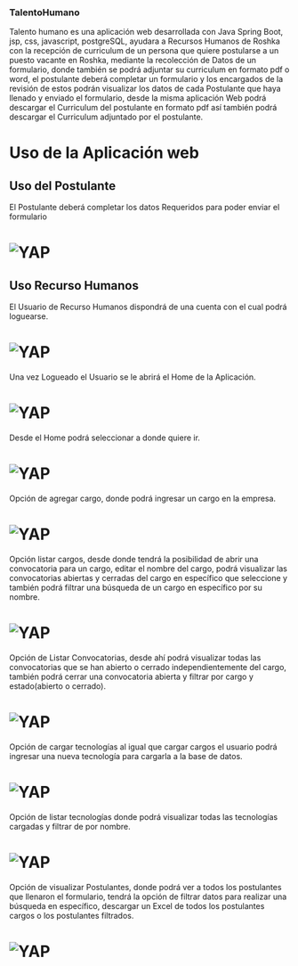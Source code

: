 ### TalentoHumano

Talento humano es una aplicación web desarrollada con Java Spring Boot, jsp, css, javascript, postgreSQL, ayudara a Recursos Humanos de Roshka con la recepción de curriculum  de un persona que quiere postularse a un puesto vacante en Roshka, mediante la recolección de Datos de un formulario, donde también se podrá adjuntar su curriculum en formato pdf o word, el postulante deberá completar un formulario y los encargados de la revisión de estos podrán visualizar los datos de cada Postulante que haya llenado y enviado el formulario, desde la misma aplicación Web podrá descargar el Curriculum del postulante en formato pdf así también podrá descargar el Curriculum adjuntado por el postulante.

# Uso de la Aplicación web
## Uso del Postulante
El Postulante deberá completar los datos Requeridos para poder enviar el formulario
# <img alt="YAP" src="https://i.imgur.com/lgoRaKe.png">

## Uso Recurso Humanos
El Usuario de Recurso Humanos dispondrá de una cuenta con el cual podrá loguearse.
# <img alt="YAP" src="https://imgur.com/oIyrrVp.png">
Una vez Logueado el Usuario se le abrirá el Home de la Aplicación.
# <img alt="YAP" src="https://imgur.com/12Qs1Ff.png">
Desde el Home podrá seleccionar a donde quiere ir.
# <img alt="YAP" src="https://imgur.com/9bXeYAO.png">
Opción de agregar cargo, donde podrá ingresar un cargo en la empresa.
# <img alt="YAP" src="https://imgur.com/fCXL9je.png">
Opción listar cargos, desde donde tendrá la posibilidad de abrir una convocatoria para un cargo, editar el nombre del cargo, podrá visualizar las convocatorias abiertas y cerradas del cargo en específico que seleccione y también podrá filtrar una búsqueda de un cargo en específico por su nombre.
# <img alt="YAP" src="https://imgur.com/ieQQYRk.png">

Opción de Listar Convocatorias, desde ahí podrá visualizar todas las convocatorias que se han abierto o cerrado independientemente del cargo, también podrá cerrar una convocatoria abierta y filtrar por cargo y estado(abierto o cerrado).
# <img alt="YAP" src="https://imgur.com/Nyvpr5A.png">

Opción de cargar tecnologías al igual que cargar cargos el usuario podrá ingresar una nueva tecnología para cargarla a la base de datos.
# <img alt="YAP" src="https://imgur.com/Wnmsq4U.png">

Opción de listar tecnologías donde podrá visualizar todas las tecnologías cargadas y filtrar de por nombre.
# <img alt="YAP" src="https://imgur.com/SdiYI1A.png">
Opción de visualizar Postulantes, donde podrá ver a todos los postulantes que llenaron el formulario, tendrá la opción de filtrar datos para realizar una búsqueda en específico, descargar un Excel de todos los postulantes cargos o los postulantes filtrados.
# <img alt="YAP" src="https://imgur.com/ApA7A5a.png">
